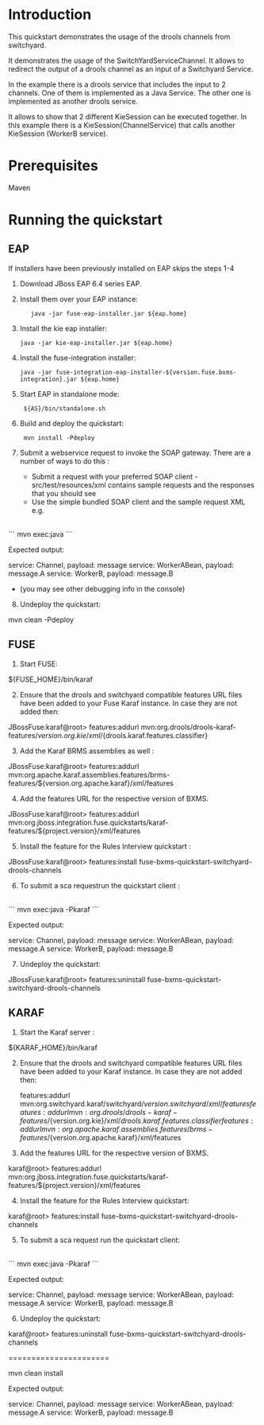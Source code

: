 Introduction
============
This quickstart demonstrates the usage of the drools channels from switchyard.

It demonstrates the usage of the SwitchYardServiceChannel. It allows to redirect the output of a drools channel as an input of a Switchyard Service.

In the example there is a drools service that includes the input to 2 channels. One of them is implemented as a Java Service. The other one is implemented as another drools service.

It allows to show that 2 different KieSession can be executed together. In this example there is a KieSession(ChannelService) that calls another KieSession (WorkerB service).

Prerequisites 
==============
Maven

Running the quickstart
======================


EAP
----------
If installers have been previously installed on EAP skips the steps 1-4

1.  Download JBoss EAP 6.4 series EAP.

2.  Install them over your EAP instance:

           java -jar fuse-eap-installer.jar ${eap.home}

3.  Install the kie eap installer:

        java -jar kie-eap-installer.jar ${eap.home}

4.  Install the fuse-integration installer:

        java -jar fuse-integration-eap-installer-${version.fuse.bxms-integration}.jar ${eap.home}

5. Start EAP in standalone mode:

        ${AS}/bin/standalone.sh

6. Build and deploy the quickstart: 

        mvn install -Pdeploy

7. Submit a webservice request to invoke the SOAP gateway.  There are a number of ways to do this :
    - Submit a request with your preferred SOAP client - src/test/resources/xml contains 
      sample requests and the responses that you should see
    - Use the simple bundled SOAP client and the sample request XML e.g.
<br/>
```
            mvn exec:java
```
<br/>

Expected output:

service: Channel, payload: message
service: WorkerABean, payload: message.A
service: WorkerB, payload: message.B
* (you may see other debugging info in the console)

8. Undeploy the quickstart:

mvn clean -Pdeploy


FUSE
----------
1. Start FUSE:

${FUSE_HOME}/bin/karaf


2. Ensure that the drools and switchyard compatible features URL files have been added to your Fuse Karaf instance. 
   In case they are not added then:

JBossFuse:karaf@root> features:addurl mvn:org.drools/drools-karaf-features/${version.org.kie}/xml/${drools.karaf.features.classifier}

3. Add the Karaf BRMS assemblies as well :

JBossFuse:karaf@root> features:addurl mvn:org.apache.karaf.assemblies.features/brms-features/${version.org.apache.karaf}/xml/features

4. Add the features URL for the respective version of BXMS.

JBossFuse:karaf@root> features:addurl mvn:org.jboss.integration.fuse.quickstarts/karaf-features/${project.version}/xml/features


5. Install the feature for the Rules Interview quickstart :

JBossFuse:karaf@root> features:install fuse-bxms-quickstart-switchyard-drools-channels

6. To submit a sca requestrun the quickstart client :
<br/>
```
mvn exec:java -Pkaraf
```
<br/>

Expected output:

service: Channel, payload: message
service: WorkerABean, payload: message.A
service: WorkerB, payload: message.B


7. Undeploy the quickstart:

JBossFuse:karaf@root> features:uninstall fuse-bxms-quickstart-switchyard-drools-channels



KARAF
----------
1. Start the Karaf server :

${KARAF_HOME}/bin/karaf


2. Ensure that the drools and switchyard compatible features URL files have been added to your Karaf instance. 
   In case they are not added then:

    features:addurl mvn:org.switchyard.karaf/switchyard/${version.switchyard}/xml/features
    features:addurl mvn:org.drools/drools-karaf-features/${version.org.kie}/xml/${drools.karaf.features.classifier}
    features:addurl mvn:org.apache.karaf.assemblies.features/brms-features/${version.org.apache.karaf}/xml/features

3. Add the features URL for the respective version of BXMS.

karaf@root> features:addurl mvn:org.jboss.integration.fuse.quickstarts/karaf-features/${project.version}/xml/features


4. Install the feature for the Rules Interview quickstart:

karaf@root> features:install fuse-bxms-quickstart-switchyard-drools-channels

5. To submit a sca request run the quickstart client:
<br/>
```
mvn exec:java -Pkaraf
```

Expected output:

service: Channel, payload: message
service: WorkerABean, payload: message.A
service: WorkerB, payload: message.B
<br/>

6. Undeploy the quickstart:

karaf@root> features:uninstall fuse-bxms-quickstart-switchyard-drools-channels

======================

mvn clean install

Expected output:

service: Channel, payload: message
service: WorkerABean, payload: message.A
service: WorkerB, payload: message.B
